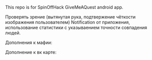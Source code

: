 This repo is for SpinOffHack GiveMeAQuest android app.


Проверять зрение (вытянутая рука, подтвержение чёткости изображения пользователем)
Notification от приложения, использование статистики с указываением точности совпадения людей.

Дополнения к мафии:


Дополнение к вк карте:

